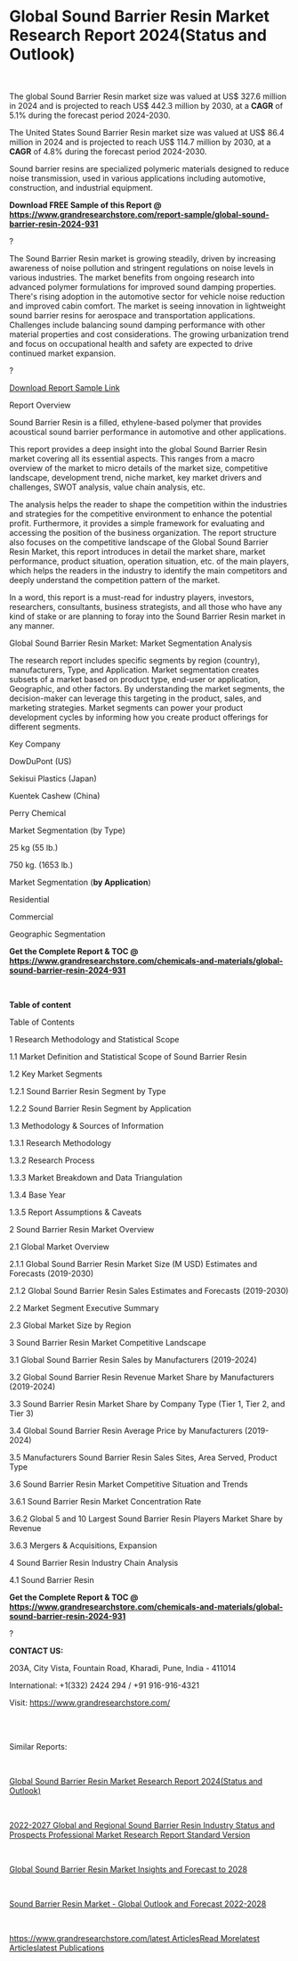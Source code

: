 <h1>Global Sound Barrier Resin Market Research Report 2024(Status and Outlook)</h1><br/><p>The global Sound Barrier Resin market size was valued at US$ 327.6 million in 2024 and is projected to reach US$ 442.3 million by 2030, at a <strong>CAGR</strong> of 5.1% during the forecast period 2024-2030.</p>
 
 
 
 <p>The United States Sound Barrier Resin market size was valued at US$ 86.4 million in 2024 and is projected to reach US$ 114.7 million by 2030, at a <strong>CAGR</strong> of 4.8% during the forecast period 2024-2030.</p>
 
 
 
 <p>Sound barrier resins are specialized polymeric materials designed to reduce noise transmission, used in various applications including automotive, construction, and industrial equipment.</p>
 
 
 
 <div><b>Download FREE Sample of this Report @ <a href="https://www.grandresearchstore.com/report-sample/global-sound-barrier-resin-2024-931">https://www.grandresearchstore.com/report-sample/global-sound-barrier-resin-2024-931</a></b></div>
 
 
 
 <p>? </p>
 
 
 
 <p>The Sound Barrier Resin market is growing steadily, driven by increasing awareness of noise pollution and stringent regulations on noise levels in various industries. The market benefits from ongoing research into advanced polymer formulations for improved sound damping properties. There&#39;s rising adoption in the automotive sector for vehicle noise reduction and improved cabin comfort. The market is seeing innovation in lightweight sound barrier resins for aerospace and transportation applications. Challenges include balancing sound damping performance with other material properties and cost considerations. The growing urbanization trend and focus on occupational health and safety are expected to drive continued market expansion.</p>
 
 
 
 <p>? </p>
 
 
 
 <p><a href="https://www.grandresearchstore.com/mr-admin/report-sample/global-sound-barrier-resin-2024-931">Download Report Sample Link</a></p>
 
 
 
 <p>Report Overview</p>
 
 
 
 <p>Sound Barrier Resin is a filled, ethylene-based polymer that provides acoustical sound barrier performance in automotive and other applications.</p>
 
 
 
 <p>This report provides a deep insight into the global Sound Barrier Resin market covering all its essential aspects. This ranges from a macro overview of the market to micro details of the market size, competitive landscape, development trend, niche market, key market drivers and challenges, SWOT analysis, value chain analysis, etc.</p>
 
 
 
 <p>The analysis helps the reader to shape the competition within the industries and strategies for the competitive environment to enhance the potential profit. Furthermore, it provides a simple framework for evaluating and accessing the position of the business organization. The report structure also focuses on the competitive landscape of the Global Sound Barrier Resin Market, this report introduces in detail the market share, market performance, product situation, operation situation, etc. of the main players, which helps the readers in the industry to identify the main competitors and deeply understand the competition pattern of the market.</p>
 
 
 
 <p>In a word, this report is a must-read for industry players, investors, researchers, consultants, business strategists, and all those who have any kind of stake or are planning to foray into the Sound Barrier Resin market in any manner.</p>
 
 
 
 <p>Global Sound Barrier Resin Market: Market Segmentation Analysis</p>
 
 
 
 <p>The research report includes specific segments by region (country), manufacturers, Type, and Application. Market segmentation creates subsets of a market based on product type, end-user or application, Geographic, and other factors. By understanding the market segments, the decision-maker can leverage this targeting in the product, sales, and marketing strategies. Market segments can power your product development cycles by informing how you create product offerings for different segments.</p>
 
 
 
 <p>Key Company</p>
 
 
 
 <p>DowDuPont (US)</p>
 
 
 
 <p>Sekisui Plastics (Japan)</p>
 
 
 
 <p>Kuentek Cashew (China)</p>
 
 
 
 <p>Perry Chemical</p>
 
 
 
 <p>Market Segmentation (by Type)</p>
 
 
 
 <p>25 kg (55 lb.)</p>
 
 
 
 <p>750 kg. (1653 lb.)</p>
 
 
 
 <p>Market Segmentation (<strong>by Application</strong>)</p>
 
 
 
 <p>Residential</p>
 
 
 
 <p>Commercial</p>
 
 
 
 <p>Geographic Segmentation</p>
 
 
 
 <div><b>Get the Complete Report & TOC @ <a href="https://www.grandresearchstore.com/chemicals-and-materials/global-sound-barrier-resin-2024-931">https://www.grandresearchstore.com/chemicals-and-materials/global-sound-barrier-resin-2024-931</a></b></div>
 
 
 
 <p><br />
 
 <b>Table of content</b></p>
 
 
 
 <p>Table of Contents<br />
 
 1 Research Methodology and Statistical Scope<br />
 
 1.1 Market Definition and Statistical Scope of Sound Barrier Resin<br />
 
 1.2 Key Market Segments<br />
 
 1.2.1 Sound Barrier Resin Segment by Type<br />
 
 1.2.2 Sound Barrier Resin Segment by Application<br />
 
 1.3 Methodology & Sources of Information<br />
 
 1.3.1 Research Methodology<br />
 
 1.3.2 Research Process<br />
 
 1.3.3 Market Breakdown and Data Triangulation<br />
 
 1.3.4 Base Year<br />
 
 1.3.5 Report Assumptions & Caveats<br />
 
 2 Sound Barrier Resin Market Overview<br />
 
 2.1 Global Market Overview<br />
 
 2.1.1 Global Sound Barrier Resin Market Size (M USD) Estimates and Forecasts (2019-2030)<br />
 
 2.1.2 Global Sound Barrier Resin Sales Estimates and Forecasts (2019-2030)<br />
 
 2.2 Market Segment Executive Summary<br />
 
 2.3 Global Market Size by Region<br />
 
 3 Sound Barrier Resin Market Competitive Landscape<br />
 
 3.1 Global Sound Barrier Resin Sales by Manufacturers (2019-2024)<br />
 
 3.2 Global Sound Barrier Resin Revenue Market Share by Manufacturers (2019-2024)<br />
 
 3.3 Sound Barrier Resin Market Share by Company Type (Tier 1, Tier 2, and Tier 3)<br />
 
 3.4 Global Sound Barrier Resin Average Price by Manufacturers (2019-2024)<br />
 
 3.5 Manufacturers Sound Barrier Resin Sales Sites, Area Served, Product Type<br />
 
 3.6 Sound Barrier Resin Market Competitive Situation and Trends<br />
 
 3.6.1 Sound Barrier Resin Market Concentration Rate<br />
 
 3.6.2 Global 5 and 10 Largest Sound Barrier Resin Players Market Share by Revenue<br />
 
 3.6.3 Mergers & Acquisitions, Expansion<br />
 
 4 Sound Barrier Resin Industry Chain Analysis<br />
 
 4.1 Sound Barrier Resin</p>
 
 
 
 <div><b>Get the Complete Report & TOC @ <a href="https://www.grandresearchstore.com/chemicals-and-materials/global-sound-barrier-resin-2024-931">https://www.grandresearchstore.com/chemicals-and-materials/global-sound-barrier-resin-2024-931</a></b></div>
 
 
 
 <p>? </p>
 
 
 
 <p><b>CONTACT US:</b><br />
 
 203A, City Vista, Fountain Road, Kharadi, Pune, India - 411014<br />
 
 International: +1(332) 2424 294 / +91 916-916-4321<br />
 
 Visit: <a href="https://www.grandresearchstore.com/">https://www.grandresearchstore.com/</a><br />
 
 <br />
 
 <br />
 
 Similar Reports:<br />
 
 <br />
 
 <a href="https://www.grandresearchstore.com/chemicals-and-materials/global-sound-barrier-resin-2024-973">Global Sound Barrier Resin Market Research Report 2024(Status and Outlook)</a><br />
 
 <br />
 
 <a href="https://www.grandresearchstore.com/chemicals-and-materials/global-regional-sound-barrier-resin-2022-2027-866">2022-2027 Global and Regional Sound Barrier Resin Industry Status and Prospects Professional Market Research Report Standard Version</a><br />
 
 <br />
 
 <a href="https://www.grandresearchstore.com/chemicals-and-materials/global-sound-barrier-resin-2028-885">Global Sound Barrier Resin Market Insights and Forecast to 2028</a><br />
 
 <br />
 
 <a href="https://www.grandresearchstore.com/chemicals-and-materials/global-sound-barrier-resin-2022-2028-826">Sound Barrier Resin Market - Global Outlook and Forecast 2022-2028</a><br />
 
 <br />
 
 <a href="https://gyeongbokgung.com">https://www.grandresearchstore.com/</a><a href="https://hallyeomaritime.com">latest Articles</a><a href="https://jingwansa.com">Read More</a><a href="https://nguoiviet.jp/">latest Articles</a><a href="https://www.intelmarketresearch.com/">latest Publications</a></p>